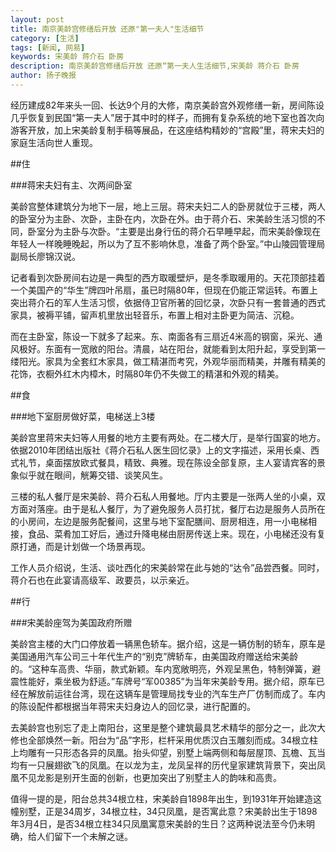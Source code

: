 ```yaml
---
layout: post
title: 南京美龄宫修缮后开放 还原"第一夫人"生活细节
category: [生活]
tags: [新闻, 网易]
keywords: 宋美龄 蒋介石 卧房
description: 南京美龄宫修缮后开放 还原“第一夫人生活细节,宋美龄 蒋介石 卧房 
author: 扬子晚报
---
```


经历建成82年来头一回、长达9个月的大修，南京美龄宫外观修缮一新，房间陈设几乎恢复到民国“第一夫人”居于其中时的样子，而拥有复杂系统的地下室也首次向游客开放，加上宋美龄复制手稿等展品，在这座结构精妙的“宫殿”里，蒋宋夫妇的家庭生活向世人重现。 

##住

###蒋宋夫妇有主、次两间卧室

美龄宫整体建筑分为地下一层，地上三层。蒋宋夫妇二人的卧房就位于三楼，两人的卧室分为主卧、次卧，主卧在内，次卧在外。由于蒋介石、宋美龄生活习惯的不同，卧室分为主卧与次卧。“主要是出身行伍的蒋介石早睡早起，而宋美龄像现在年轻人一样晚睡晚起，所以为了互不影响休息，准备了两个卧室。”中山陵园管理局副局长廖锦汉说。

记者看到次卧房间右边是一典型的西方取暖壁炉，是冬季取暖用的。天花顶部挂着一个美国产的“华生”牌四叶吊扇，虽已时隔80年，但现在仍能正常运转。布置上突出蒋介石的军人生活习惯，依据侍卫官所著的回忆录，次卧只有一套普通的西式家具，被褥平铺，留声机里放出轻音乐，布置上相对主卧更为简洁、沉稳。

而在主卧室，陈设一下就多了起来。东、南面各有三扇近4米高的钢窗，采光、通风极好。东面有一宽敞的阳台。清晨，站在阳台，就能看到太阳升起，享受到第一缕阳光。家具为全套红木家具，做工精湛而考究，外观华丽而精美，并雕有精美的花饰，衣橱外红木内樟木，时隔80年仍不失做工的精湛和外观的精美。

##食

###地下室厨房做好菜，电梯送上3楼

美龄宫里蒋宋夫妇等人用餐的地方主要有两处。在二楼大厅，是举行国宴的地方。依据2010年团结出版社《蒋介石私人医生回忆录》上的文字描述，采用长桌、西式礼节，桌面摆放欧式餐具，精致、典雅。现在陈设全部复原，主人宴请宾客的景象似乎就在眼间，觥筹交错、谈笑风生。

三楼的私人餐厅是宋美龄、蒋介石私人用餐地。厅内主要是一张两人坐的小桌，双方面对落座。由于是私人餐厅，为了避免服务人员打扰，餐厅右边是服务人员所在的小房间，左边是服务配餐间，这里与地下室配膳间、厨房相连，用一小电梯相接，食品、菜肴加工好后，通过升降电梯由厨房传送上来。现在，小电梯还没有复原打通，而是计划做一个场景再现。

工作人员介绍说，生活、谈吐西化的宋美龄常在此与她的“达令”品尝西餐。同时，蒋介石也在此宴请高级军、政要员，以示亲近。

##行

###宋美龄座驾为美国政府所赠

美龄宫主楼的大门口停放着一辆黑色轿车。据介绍，这是一辆仿制的轿车，原车是美国通用汽车公司三十年代生产的“别克”牌轿车，由美国政府赠送给宋美龄的。“这种车高贵、华丽，款式新颖。车内宽敞明亮，外观呈黑色，特制弹簧，避震性能好，乘坐极为舒适。”车牌号“军00385”为当年宋美龄专用。据介绍，原车已经在解放前运往台湾，现在这辆车是管理局找专业的汽车生产厂仿制而成了。车内的陈设配件都根据当年蒋宋夫妇身边人的回忆录，进行配置的。


去美龄宫也别忘了走上南阳台，这里是整个建筑最具艺术精华的部分之一，此次大修也全部焕然一新。阳台为“品”字形，栏杆采用优质汉白玉雕刻而成。34根立柱上均雕有一只形态各异的凤凰。抬头仰望，别墅上端两侧和每层屋顶、瓦檐、瓦当均有一只展翅欲飞的凤凰。在以龙为主，龙凤呈祥的历代皇家建筑背景下，突出凤凰不见龙影是别开生面的创新，也更加突出了别墅主人的韵味和高贵。

值得一提的是，阳台总共34根立柱，宋美龄自1898年出生，到1931年开始建造这幢别墅，正是34周岁，34根立柱，34只凤凰，是否寓此意？宋美龄出生于1898年3月4日，是否34根立柱34只凤凰寓意宋美龄的生日？这两种说法至今仍未明确，给人们留下一个未解之谜。